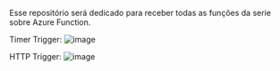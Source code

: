 Esse repositório será dedicado para receber todas as funções da serie sobre Azure Function.

Timer Trigger:
![image](https://github.com/reginaldosilva27/azfunctions/assets/69867503/169046b3-5022-4a41-82ad-35e3093cb0c0)

HTTP Trigger:
![image](https://github.com/reginaldosilva27/azfunctions/assets/69867503/d4945c71-c1c8-4523-861c-474703b42ab3)
